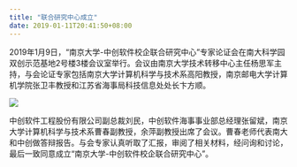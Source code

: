 ```yaml
---
title: "联合研究中心成立"
date: 2019-01-11T20:41:50+08:00
---
```



2019年1月9日，“南京大学-中创软件校企联合研究中心”专家论证会在南大科学园双创示范基地2号楼3楼会议室举行。会议由南京大学技术转移中心主任杨思军主持，与会论证专家包括南京大学计算机科学与技术系高阳教授，南京邮电大学计算机学院张卫丰教授和江苏省海事局科技信息处处长卞方顺。

![](/images/opening/opening.png) 

中创软件工程股份有限公司副总裁刘民，中创软件海事事业部总经理张留斌，南京大学计算机科学与技术系曹春副教授，余萍副教授出席了会议。曹春老师代表南大和中创做答辩报告。与会专家认真听取了汇报，审阅了相关材料，经问询和讨论，最后一致同意成立“南京大学-中创软件校企联合研究中心”。

